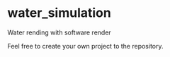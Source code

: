 water_simulation
================

Water rending with software render

Feel free to create your own project to the repository.